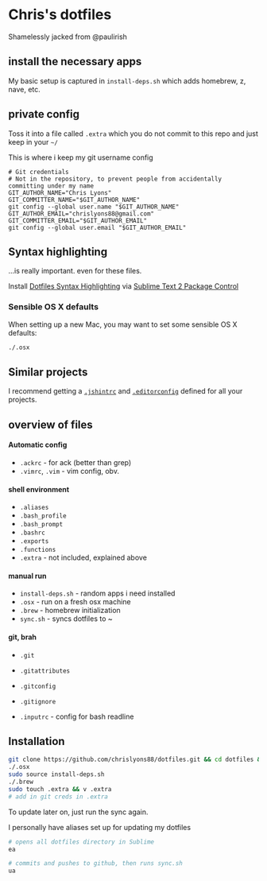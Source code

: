 # Chris's dotfiles

Shamelessly jacked from @paulirish

## install the necessary apps

My basic setup is captured in `install-deps.sh` which adds homebrew, z, nave, etc.

## private config

Toss it into a file called `.extra` which you do not commit to this repo and just keep in your `~/`

This is where i keep my git username config

```shell
# Git credentials
# Not in the repository, to prevent people from accidentally committing under my name
GIT_AUTHOR_NAME="Chris Lyons"
GIT_COMMITTER_NAME="$GIT_AUTHOR_NAME"
git config --global user.name "$GIT_AUTHOR_NAME"
GIT_AUTHOR_EMAIL="chrislyons88@gmail.com"
GIT_COMMITTER_EMAIL="$GIT_AUTHOR_EMAIL"
git config --global user.email "$GIT_AUTHOR_EMAIL"
```

## Syntax highlighting

…is really important. even for these files.

Install [Dotfiles Syntax Highlighting](https://github.com/mattbanks/dotfiles-syntax-highlighting-st2) via [Sublime Text 2 Package Control](http://wbond.net/sublime_packages/package_control)


### Sensible OS X defaults

When setting up a new Mac, you may want to set some sensible OS X defaults:

```bash
./.osx
```

## Similar projects

I recommend getting a [`.jshintrc`](https://github.com/jshint/node-jshint/blob/master/.jshintrc) and [`.editorconfig`](http://editorconfig.org/) defined for all your projects.


## overview of files

####  Automatic config
* `.ackrc` - for ack (better than grep)
* `.vimrc`, `.vim` - vim config, obv.

#### shell environment
* `.aliases`
* `.bash_profile`
* `.bash_prompt`
* `.bashrc`
* `.exports`
* `.functions`
* `.extra` - not included, explained above

#### manual run
* `install-deps.sh` - random apps i need installed
* `.osx` - run on a fresh osx machine
* `.brew` - homebrew initialization
* `sync.sh` - syncs dotfiles to ~

#### git, brah
* `.git`
* `.gitattributes`
* `.gitconfig`
* `.gitignore`

* `.inputrc` - config for bash readline


## Installation

```bash
git clone https://github.com/chrislyons88/dotfiles.git && cd dotfiles && ./sync.sh
./.osx
sudo source install-deps.sh
./.brew
sudo touch .extra && v .extra
# add in git creds in .extra
```

To update later on, just run the sync again.

I personally have aliases set up for updating my dotfiles
```bash
# opens all dotfiles directory in Sublime
ea

# commits and pushes to github, then runs sync.sh
ua
```
